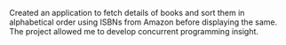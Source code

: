 Created an application to fetch details of books and sort them in alphabetical order using ISBNs from Amazon before displaying the same. The project allowed me to develop concurrent programming insight.
